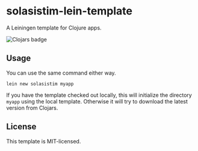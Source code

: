 # solasistim-lein-template

A Leiningen template for Clojure apps.

![Clojars badge](https://img.shields.io/clojars/v/solasistim/lein-template.svg)

## Usage

You can use the same command either way.

    lein new solasistim myapp

If you have the template checked out locally, this will initialize the directory
`myapp` using the local template.  Otherwise it will try to download the latest
version from Clojars.

## License

This template is MIT-licensed.
